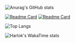 
![Anurag's GitHub stats](https://github-readme-stats.vercel.app/api?username=ybm1968&show_icons=true&theme=cobalt&include_all_commits=true)

[![Readme Card](https://github-readme-stats.vercel.app/api/pin/?username=ybm1968&repo=ChanterLiving)](https://github.com/ybm1968/ChanterLiving)
[![Readme Card](https://github-readme-stats.vercel.app/api/pin/?username=ybm1968&repo=DreamAir)](https://github.com/ybm1968/DreamAir)

![Top Langs](https://github-readme-stats.vercel.app/api/top-langs/?username=ybm1968)

![Harlok's WakaTime stats](https://github-readme-stats.vercel.app/api/wakatime?username=ybm1968)
